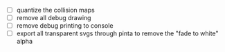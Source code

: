 - [ ] quantize the collision maps
- [ ] remove all debug drawing
- [ ] remove debug printing to console
- [ ] export all transparent svgs through pinta to remove the "fade to white" alpha
